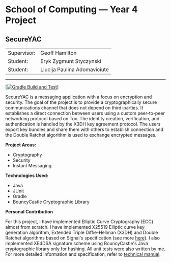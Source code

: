 # School of Computing &mdash; Year 4 Project

## SecureYAC
|            |                              |
|------------|------------------------------|
|Supervisor: | Geoff Hamilton               |
|Student:    | Eryk Zygmunt Styczynski      |
|Student:    | Liucija Paulina Adomaviciute |
---------------------------------------------

[[![Gradle Build and Test](https://github.com/liucijaad/secureYAC/actions/workflows/gradle.yml/badge.svg)](https://github.com/liucijaad/secureYAC/actions/workflows/gradle.yml)]

SecureYAC is a messaging application with a focus on encryption and security. The goal of the project is to provide a cryptographically secure communications channel that does not depend on third-parties.  It establishes a direct connection between users using a custom peer-to-peer networking protocol based on Tox. The identity creation, verification, and authentication is handled by the X3DH key agreement protocol. The users export key bundles and share them with others to establish connection and the Double Ratchet algorithm is used to exchange encrypted messages.

**Project Areas:**
* Cryptography
* Security
* Instant Messaging

**Technologies Used:**

* Java
* JUnit
* Gradle
* BouncyCastle Cryptographic Library

**Personal Contribution**

For this project, I have implemented Elliptic Curve Cryptography (ECC) almost from scratch. I have implemented X25519 Elliptic curve key generation algorithm, Extended Triple Diffie-Hellman (X3DH) and Double Ratchet algorithms based on Signal's specification (see more [here](./docs/technical_manual.pdf)). I also implemented XEdDSA signature scheme using BouncyCastle's Java cryptographic library only for hashing. All unit tests were also written by me. For more detailed information and specification, refer to [technical manual](./docs/technical_manual.pdf).

